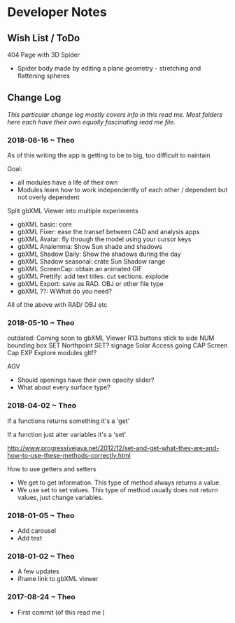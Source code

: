 
# Developer Notes


## Wish List / ToDo


404 Page with 3D Spider
* Spider body made by editing a plane geometry - stretching and flattening spheres





## Change Log
_This particular change log mostly covers info in this read me. Most folders here each have their own equally fascinating read me file._

### 2018-06-16 ~ Theo

As of this writing the app is getting to be to big, too difficult to naintain

Goal:
* all modules have a life of their own
* Modules learn how to work independently of each other / dependent but not overly dependent

Split gbXML Viewer into multiple experiments

* gbXML basic: core
* gbXML Fixer: ease the transef between CAD and analysis apps
* gbXML Avatar: fly through the model using your cursor keys
* gbXML Analemma: Show Sun shade and shadows
* gbXML Shadow Daily: Show the shadows during the day
* gbXML Shadow seasonal: crate Sun Shadow range
* gbXML ScreenCap: obtain an animated GIF
* gbXML Prettify: add text titles. cut sections. explode
* gbXML Export: save as RAD. OBJ or other file type
* gbXML ??: WWhat do you need?


All of the above with RAD/ OBJ etc

### 2018-05-10 ~ Theo

outdated:
Coming soon to gbXML Viewer
R13
buttons stick to side
NUM bounding box
SET Northpoint
SET? signage
Solar Access going
CAP Screen Cap
EXP Explore modules
gltf?

AGV
* Should openings have their own opacity slider?
* What about every surface type?


### 2018-04-02 ~ Theo

If a functions returns something it's a 'get'

If a function just alter variables it's a 'set'

http://www.progressivejava.net/2012/12/set-and-get-what-they-are-and-how-to-use-these-methods-correctly.html

How to use getters and setters
* We get to get information. This type of method always returns a value.
* We use set to set values. This type of method usually does not return values, just change variables.


### 2018-01-05 ~ Theo

* Add carousel
* Add text

### 2018-01-02 ~ Theo

* A few updates
* iframe link to gbXML viewer

### 2017-08-24 ~ Theo

* First commit (of this read me )

